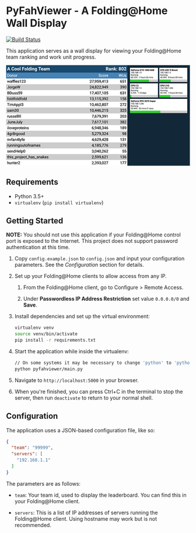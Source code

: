 # PyFahViewer - A Folding@Home Wall Display

[![Build Status](https://travis-ci.com/BrandonDusseau/pyfahviewer.svg?branch=master)](https://travis-ci.com/BrandonDusseau/pyfahviewer)

This application serves as a wall display for viewing your Folding@Home team ranking and work unit progress.

![Demo screenshot](demoscreenshot.png)

## Requirements

 * Python 3.5+
 * `virtualenv` (`pip install virtualenv`)

## Getting Started

**NOTE:** You should not use this application if your Folding@Home control port is exposed to the Internet. This project does not support password authentication at this time.

1. Copy `config.example.json` to `config.json` and input your configuration parameters. See the _Configuration_ section for details.

2. Set up your Folding@Home clients to allow access from any IP.

   1. From the Folding@Home client, go to Configure > Remote Access.

   2. Under **Passwordless IP Address Restriction** set value `0.0.0.0/0` and **Save**.

3. Install dependencies and set up the virtual environment:
    ```bash
    virtualenv venv
    source venv/bin/activate
    pip install -r requirements.txt
    ```

4. Start the application while inside the virtualenv:
    ```bash
    // On some systems it may be necessary to change 'python' to 'python3' for Python 3.x.
    python pyfahviewer/main.py
    ```

5. Navigate to `http://localhost:5000` in your browser.

6. When you're finished, you can press Ctrl+C in the terminal to stop the server, then run `deactivate` to return to your normal shell.

## Configuration

The application uses a JSON-based configuration file, like so:

```json
{
  "team": "99999",
  "servers": [
    "192.168.1.1"
  ]
}
```

The parameters are as follows:

 * `team`: Your team id, used to display the leaderboard. You can find this in your Folding@Home client.

 * `servers`: This is a list of IP addresses of servers running the Folding@Home client. Using hostname may work but is not recommended.

